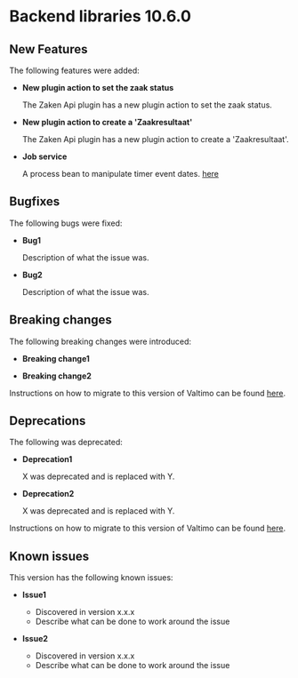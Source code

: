 # Backend libraries 10.6.0

## New Features

The following features were added:

* **New plugin action to set the zaak status**

  The Zaken Api plugin has a new plugin action to set the zaak status.

* **New plugin action to create a 'Zaakresultaat'**

  The Zaken Api plugin has a new plugin action to create a 'Zaakresultaat'.

* **Job service**

  A process bean to manipulate timer event dates. [here](/using-valtimo/process/process-beans/job-service.md)


## Bugfixes

The following bugs were fixed:

* **Bug1**

  Description of what the issue was.

* **Bug2**

  Description of what the issue was.

## Breaking changes

The following breaking changes were introduced:

* **Breaking change1**

* **Breaking change2**

Instructions on how to migrate to this version of Valtimo can be found [here](migration.md).

## Deprecations

The following was deprecated:

* **Deprecation1**

  X was deprecated and is replaced with Y.

* **Deprecation2**

  X was deprecated and is replaced with Y.

Instructions on how to migrate to this version of Valtimo can be found [here](migration.md).

## Known issues

This version has the following known issues:

* **Issue1**
  * Discovered in version x.x.x
  * Describe what can be done to work around the issue

* **Issue2**
  * Discovered in version x.x.x
  * Describe what can be done to work around the issue
